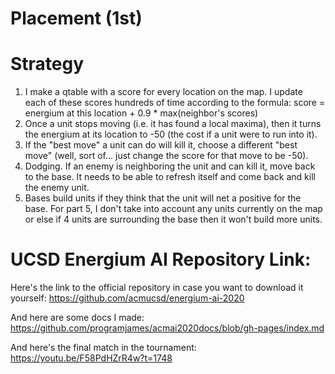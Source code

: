 # Placement (1st)

# Strategy
1. I make a qtable with a score for every location on the map. I update each of these scores hundreds of time according to the formula:
score = energium at this location + 0.9 * max(neighbor's scores)
2. Once a unit stops moving (i.e. it has found a local maxima), then it turns the energium at its location to -50 (the cost if a unit were to run into it).
3. If the "best move" a unit can do will kill it, choose a different "best move" (well, sort of... just change the score for that move to be -50).
4. Dodging. If an enemy is neighboring the unit and can kill it, move back to the base. It needs to be able to refresh itself and come back and kill the enemy unit.
5. Bases build units if they think that the unit will net a positive for the base.
For part 5, I don't take into account any units currently on the map or else if 4 units are surrounding the base then it won't build more units.


# UCSD Energium AI Repository Link:
Here's the link to the official repository in case you want to download it yourself:
https://github.com/acmucsd/energium-ai-2020

And here are some docs I made:
https://github.com/programjames/acmai2020docs/blob/gh-pages/index.md

And here's the final match in the tournament:
https://youtu.be/F58PdHZrR4w?t=1748

